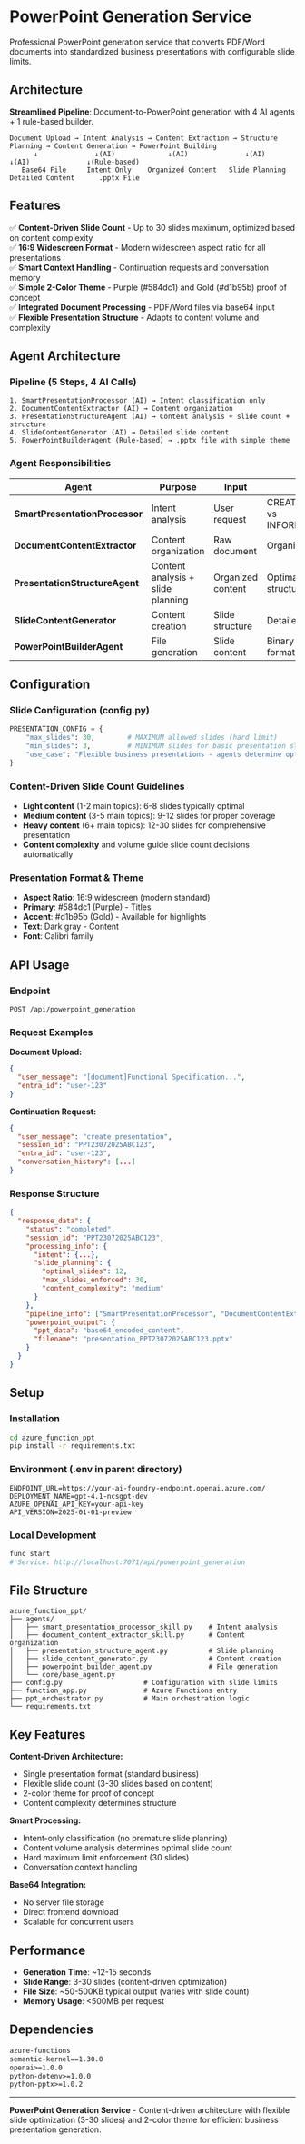 # PowerPoint Generation Service

Professional PowerPoint generation service that converts PDF/Word documents into standardized business presentations with configurable slide limits.

## Architecture

**Streamlined Pipeline**: Document-to-PowerPoint generation with 4 AI agents + 1 rule-based builder.

```
Document Upload → Intent Analysis → Content Extraction → Structure Planning → Content Generation → PowerPoint Building
      ↓              ↓(AI)             ↓(AI)              ↓(AI)            ↓(AI)              ↓(Rule-based)
   Base64 File     Intent Only    Organized Content   Slide Planning   Detailed Content      .pptx File
```

## Features

✅ **Content-Driven Slide Count** - Up to 30 slides maximum, optimized based on content complexity  
✅ **16:9 Widescreen Format** - Modern widescreen aspect ratio for all presentations  
✅ **Smart Context Handling** - Continuation requests and conversation memory  
✅ **Simple 2-Color Theme** - Purple (#584dc1) and Gold (#d1b95b) proof of concept  
✅ **Integrated Document Processing** - PDF/Word files via base64 input  
✅ **Flexible Presentation Structure** - Adapts to content volume and complexity  

## Agent Architecture

### Pipeline (5 Steps, 4 AI Calls)
```
1. SmartPresentationProcessor (AI) → Intent classification only
2. DocumentContentExtractor (AI) → Content organization  
3. PresentationStructureAgent (AI) → Content analysis + slide count + structure
4. SlideContentGenerator (AI) → Detailed slide content
5. PowerPointBuilderAgent (Rule-based) → .pptx file with simple theme
```

### Agent Responsibilities

| Agent | Purpose | Input | Output |
|-------|---------|-------|--------|
| **SmartPresentationProcessor** | Intent analysis | User request | CREATE_PRESENTATION vs INFORMATION_REQUEST |
| **DocumentContentExtractor** | Content organization | Raw document | Organized topics |
| **PresentationStructureAgent** | Content analysis + slide planning | Organized content | Optimal slide count + structure (3-30 slides) |
| **SlideContentGenerator** | Content creation | Slide structure | Detailed content |
| **PowerPointBuilderAgent** | File generation | Slide content | Binary .pptx (16:9 format) |

## Configuration

### Slide Configuration (config.py)
```python
PRESENTATION_CONFIG = {
    "max_slides": 30,        # MAXIMUM allowed slides (hard limit)
    "min_slides": 3,         # MINIMUM slides for basic presentation structure
    "use_case": "Flexible business presentations - agents determine optimal slide count based on content"
}
```

### Content-Driven Slide Count Guidelines
- **Light content** (1-2 main topics): 6-8 slides typically optimal
- **Medium content** (3-5 main topics): 9-12 slides for proper coverage  
- **Heavy content** (6+ main topics): 12-30 slides for comprehensive presentation
- **Content complexity** and volume guide slide count decisions automatically

### Presentation Format & Theme
- **Aspect Ratio**: 16:9 widescreen (modern standard)
- **Primary**: #584dc1 (Purple) - Titles
- **Accent**: #d1b95b (Gold) - Available for highlights  
- **Text**: Dark gray - Content
- **Font**: Calibri family

## API Usage

### Endpoint
```
POST /api/powerpoint_generation
```

### Request Examples

**Document Upload:**
```json
{
  "user_message": "[document]Functional Specification...",
  "entra_id": "user-123"
}
```

**Continuation Request:**
```json
{
  "user_message": "create presentation",
  "session_id": "PPT23072025ABC123",
  "entra_id": "user-123",
  "conversation_history": [...]
}
```

### Response Structure
```json
{
  "response_data": {
    "status": "completed",
    "session_id": "PPT23072025ABC123",
    "processing_info": {
      "intent": {...},
      "slide_planning": {
        "optimal_slides": 12,
        "max_slides_enforced": 30,
        "content_complexity": "medium"
      }
    },
    "pipeline_info": ["SmartPresentationProcessor", "DocumentContentExtractor", ...],
    "powerpoint_output": {
      "ppt_data": "base64_encoded_content",
      "filename": "presentation_PPT23072025ABC123.pptx"
    }
  }
}
```

## Setup

### Installation
```bash
cd azure_function_ppt
pip install -r requirements.txt
```

### Environment (.env in parent directory)
```env
ENDPOINT_URL=https://your-ai-foundry-endpoint.openai.azure.com/
DEPLOYMENT_NAME=gpt-4.1-ncsgpt-dev
AZURE_OPENAI_API_KEY=your-api-key
API_VERSION=2025-01-01-preview
```

### Local Development
```bash
func start
# Service: http://localhost:7071/api/powerpoint_generation
```

## File Structure
```
azure_function_ppt/
├── agents/
│   ├── smart_presentation_processor_skill.py    # Intent analysis
│   ├── document_content_extractor_skill.py      # Content organization
│   ├── presentation_structure_agent.py          # Slide planning
│   ├── slide_content_generator.py               # Content creation
│   ├── powerpoint_builder_agent.py              # File generation
│   └── core/base_agent.py
├── config.py                    # Configuration with slide limits
├── function_app.py              # Azure Functions entry
├── ppt_orchestrator.py          # Main orchestration logic
└── requirements.txt
```

## Key Features

**Content-Driven Architecture:**
- Single presentation format (standard business)
- Flexible slide count (3-30 slides based on content)
- 2-color theme for proof of concept
- Content complexity determines structure

**Smart Processing:**
- Intent-only classification (no premature slide planning)
- Content volume analysis determines optimal slide count
- Hard maximum limit enforcement (30 slides)
- Conversation context handling

**Base64 Integration:**
- No server file storage
- Direct frontend download
- Scalable for concurrent users

## Performance

- **Generation Time**: ~12-15 seconds
- **Slide Range**: 3-30 slides (content-driven optimization)
- **File Size**: ~50-500KB typical output (varies with slide count)
- **Memory Usage**: <500MB per request

## Dependencies

```txt
azure-functions
semantic-kernel==1.30.0
openai>=1.0.0
python-dotenv>=1.0.0
python-pptx>=1.0.2
```

---

**PowerPoint Generation Service** - Content-driven architecture with flexible slide optimization (3-30 slides) and 2-color theme for efficient business presentation generation.